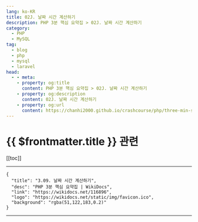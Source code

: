 ```yaml
---
lang: ko-KR
title: 02J. 날짜 시간 계산하기
description: PHP 3분 핵심 요약집 > 02J. 날짜 시간 계산하기
category: 
  - PHP
  - MySQL
tag: 
  - blog
  - php
  - mysql
  - laravel
head:
  - - meta:
    - property: og:title
      content: PHP 3분 핵심 요약집 > 02J. 날짜 시간 계산하기
    - property: og:description
      content: 02J. 날짜 시간 계산하기
    - property: og:url
      content: https://chanhi2000.github.io/crashcourse/php/three-min-summary/02-web/02J.html
---
```


# {{ $frontmatter.title }} 관련

[[toc]]

---

```component VPCard
{
  "title": "3.09. 날짜 시간 계산하기",
  "desc": "PHP 3분 핵심 요약집 | WikiDocs",
  "link": "https://wikidocs.net/116896",
  "logo": "https://wikidocs.net/static/img/favicon.ico",
  "background": "rgba(51,122,183,0.2)"
}
```

---
